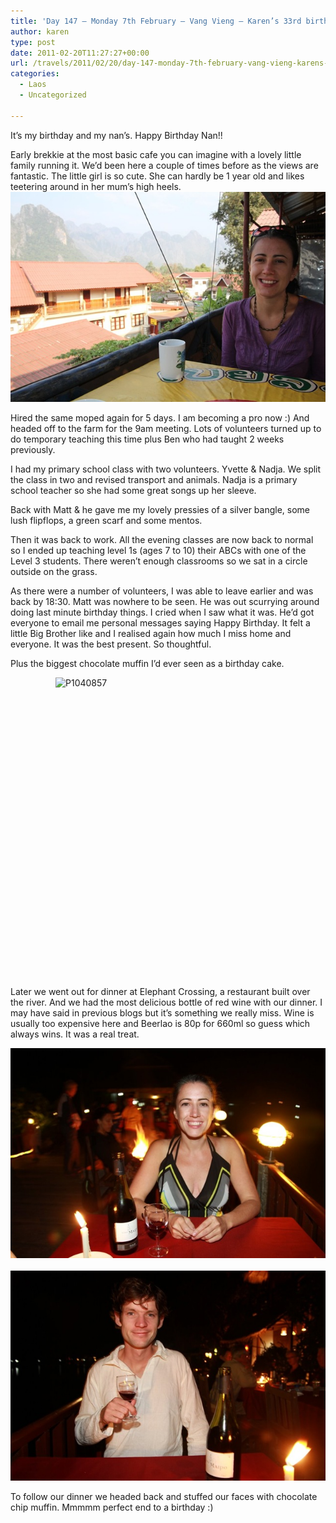 ```yaml
---
title: 'Day 147 – Monday 7th February – Vang Vieng – Karen’s 33rd birthday'
author: karen
type: post
date: 2011-02-20T11:27:27+00:00
url: /travels/2011/02/20/day-147-monday-7th-february-vang-vieng-karens-33rd-birthday/
categories:
  - Laos
  - Uncategorized

---
```

It’s my birthday and my nan’s. Happy Birthday Nan!!

Early brekkie at the most basic cafe you can imagine with a lovely little family running it. We’d been here a couple of times before as the views are fantastic. The little girl is so cute. She can hardly be 1 year old and likes teetering around in her mum’s high heels.![IMG_2227](/travels-wp-content/uploads/2011/02/IMG_2227.jpg)

Hired the same moped again for 5 days. I am becoming a pro now :) And headed off to the farm for the 9am meeting. Lots of volunteers turned up to do temporary teaching this time plus Ben who had taught 2 weeks previously. 

I had my primary school class with two volunteers. Yvette & Nadja. We split the class in two and revised transport and animals. Nadja is a primary school teacher so she had some great songs up her sleeve. 

Back with Matt & he gave me my lovely pressies of a silver bangle, some lush flipflops, a green scarf and some mentos.

Then it was back to work. All the evening classes are now back to normal so I ended up teaching level 1s (ages 7 to 10) their ABCs with one of the Level 3 students. There weren’t enough classrooms so we sat in a circle outside on the grass. 

As there were a number of volunteers, I was able to leave earlier and was back by 18:30. Matt was nowhere to be seen. He was out scurrying around doing last minute birthday things. I cried when I saw what it was. He’d got everyone to email me personal messages saying Happy Birthday. It felt a little Big Brother like and I realised again how much I miss home and everyone. It was the best present. So thoughtful.

Plus the biggest chocolate muffin I’d ever seen as a birthday cake.

<img title="P1040857" style="border-top-width: 0px; display: block; border-left-width: 0px; float: none; border-bottom-width: 0px; margin-left: auto; margin-right: auto; border-right-width: 0px" height="480" alt="P1040857" src="http://www.mattburns.co.uk/travels/wp-content/uploads/2011/02/P1040857_thumb.jpg" width="360" border="0" />

Later we went out for dinner at Elephant Crossing, a restaurant built over the river. And we had the most delicious bottle of red wine with our dinner. I may have said in previous blogs but it’s something we really miss. Wine is usually too expensive here and Beerlao is 80p for 660ml so guess which always wins. It was a real treat.

![IMG_2230](/travels-wp-content/uploads/2011/02/IMG_2230.jpg)&nbsp; ![IMG_2232](/travels-wp-content/uploads/2011/02/IMG_2232.jpg)

To follow our dinner we headed back and stuffed our faces with chocolate chip muffin. Mmmmm perfect end to a birthday :)

 [1]: http://www.mattburns.co.uk/travels/wp-content/uploads/2011/02/IMG_2227.jpg
 [2]: http://www.mattburns.co.uk/travels/wp-content/uploads/2011/02/IMG_2230.jpg
 [3]: http://www.mattburns.co.uk/travels/wp-content/uploads/2011/02/IMG_2232.jpg